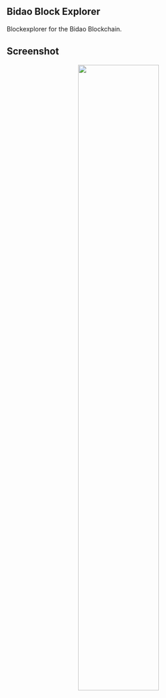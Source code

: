## Bidao Block Explorer

Blockexplorer for the Bidao Blockchain.

## Screenshot

<div align="center">

<img width="60%" src="https://github.com/meik99-tech/bidao-block-explorer/blob/master/images/screenshot.png?raw=true">
  
</div>


